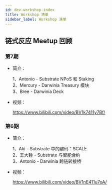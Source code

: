 ```yaml
---
id: dev-workshop-index
title: Workshop 清单
sidebar_label: Workshop 清单
---
```


## 链式反应 Meetup 回顾

### 第7期

- 简介：

  1、Antonio - Substrate NPoS 和 Staking  
2、Mercury - Darwinia Treasury 模块  
  3、Bree - Darwinia Deck

- 视频：

  https://www.bilibili.com/video/BV1k7411y7Bf/

### 第6期

- 简介：

  1、Aki - Substrate 中的编码：SCALE  
2、王大锤 - Substrate 与智能合约  
  3、Antonio - Darwinia 跨链转接桥

- 视频：

  https://www.bilibili.com/video/BV1nE411u7oA/



